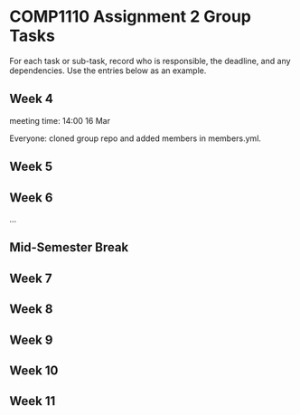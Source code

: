 # COMP1110 Assignment 2 Group Tasks

For each task or sub-task, record who is responsible, the deadline, and any dependencies.
Use the entries below as an example.

## Week 4
meeting time: 14:00 16 Mar

Everyone: cloned group repo and added members in members.yml.

## Week 5


## Week 6

...

## Mid-Semester Break

## Week 7

## Week 8

## Week 9

## Week 10

## Week 11

